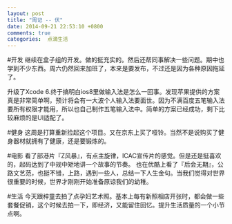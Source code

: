 ```yaml
---
layout: post
title: "周记 -- 伏"
date: 2014-09-21 22:53:10 +0800
comments: true
categories:  点滴生活
---
```


#开发
继续在盒子组的开发。做的挺充实的。然后还帮同事解决一些问题。期中也学到不少东西。周六仍然回来加班了，本来是要发布，不过还是因为各种原因拖延了。

升级了Xcode 6.终于搞明白ios8里做输入法是怎么一回事。发现苹果提供的方案真是非常简单啊，预计将会有一大波个人输入法要面世。因为不满百度五笔输入法要所有权限才能用，所以也自己制作五笔输入法中。简单的方案已经成功，剩下比较麻烦的是UI适配了。

#健身
这周是打算重新捡起这个项目。又在京东上买了哑铃。当然不是说购买了健身器材就拥有了健康，还是要锻炼的。

#电影
看了部港片『Z风暴』，有点主旋律，ICAC宣传片的感觉。但是还是挺喜欢的，起码达到了中规中矩地讲一个故事的节奏。
也在优酷上看了『后会无期』，公路文艺范，也挺不错，上路，遇到一些人，总结一下人生金句。当我们觉得对世界很重要的时候，世界才刚刚开始准备原谅我们的幼稚。

#生活
今天跟梓童去拍了点孕妇艺术照。基本上每有新照相店开张时，都会做一些套餐促销，这个时候去拍一下，即经济，又能留住回忆。提升生活质量的一个小节点啊。
